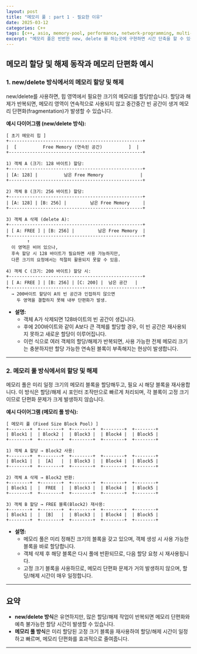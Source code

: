 ```yaml
---
layout: post
title: "메모리 풀 : part 1 - 필요한 이유"
date: 2025-03-12
categories: C++
tags: [c++, asio, memory-pool, performance, network-programming, multi-threading]
excerpt: "메모리 폴은 빈번한 new, delete 를 하는곳에 구현하면 시간 단축을 할 수 있습니다."
---
```


## 메모리 할당 및 해제 동작과 메모리 단편화 예시

### 1. new/delete 방식에서의 메모리 할당 및 해제

new/delete를 사용하면, 힙 영역에서 필요한 크기의 메모리를 할당받습니다. 할당과 해제가 반복되면, 메모리 영역이 연속적으로 사용되지 않고 중간중간 빈 공간이 생겨 메모리 단편화(fragmentation)가 발생할 수 있습니다.

**예시 다이어그램 (new/delete 방식):**

```
[ 초기 메모리 힙 ]
+---------------------------------------------------+
|  [          Free Memory (연속된 공간)          ]  |
+---------------------------------------------------+

1) 객체 A (크기: 128 바이트) 할당:
+---------------------------------------------------+
| [A: 128] |          남은 Free Memory              |
+---------------------------------------------------+

2) 객체 B (크기: 256 바이트) 할당:
+---------------------------------------------------+
| [A: 128] | [B: 256] |         남은 Free Memory     |
+---------------------------------------------------+

3) 객체 A 삭제 (delete A):
+---------------------------------------------------+
| [ A: FREE ] | [B: 256] |         남은 Free Memory  |
+---------------------------------------------------+
        ↑
  이 영역은 비어 있으나,
  후속 할당 시 128 바이트가 필요하면 사용 가능하지만,
  다른 크기의 요청에서는 적절히 활용되지 못할 수 있음.

4) 객체 C (크기: 200 바이트) 할당 시:
+---------------------------------------------------+
| [ A: FREE ] | [B: 256] | [C: 200] |  남은 공간   |
+---------------------------------------------------+
  → 200바이트 할당이 A의 빈 공간과 인접하지 않으면
    두 영역을 결합하지 못해 내부 단편화가 발생.
```

- **설명:**  
  - 객체 A가 삭제되면 128바이트의 빈 공간이 생깁니다.
  - 후에 200바이트와 같이 A보다 큰 객체를 할당할 경우, 이 빈 공간은 재사용되지 못하고 새로운 할당이 이루어집니다.
  - 이런 식으로 여러 객체의 할당/해제가 반복되면, 사용 가능한 전체 메모리 크기는 충분하지만 할당 가능한 연속된 블록이 부족해지는 현상이 발생합니다.

---

### 2. 메모리 풀 방식에서의 할당 및 해제

메모리 풀은 미리 일정 크기의 메모리 블록을 할당해두고, 필요 시 해당 블록을 재사용합니다. 이 방식은 할당/해제 시 포인터 조작만으로 빠르게 처리되며, 각 블록이 고정 크기이므로 단편화 문제가 크게 발생하지 않습니다.

**예시 다이어그램 (메모리 풀 방식):**

```
[ 메모리 풀 (Fixed Size Block Pool) ]
+--------+  +--------+  +--------+  +--------+  +--------+
| Block1 |  | Block2 |  | Block3 |  | Block4 |  | Block5 |
+--------+  +--------+  +--------+  +--------+  +--------+

1) 객체 A 할당 → Block2 사용:
+--------+  +--------+  +--------+  +--------+  +--------+
| Block1 |  |  [A]   |  | Block3 |  | Block4 |  | Block5 |
+--------+  +--------+  +--------+  +--------+  +--------+

2) 객체 A 삭제 → Block2 반환:
+--------+  +--------+  +--------+  +--------+  +--------+
| Block1 |  |  FREE  |  | Block3 |  | Block4 |  | Block5 |
+--------+  +--------+  +--------+  +--------+  +--------+

3) 객체 B 할당 → FREE 블록(Block2) 재사용:
+--------+  +--------+  +--------+  +--------+  +--------+
| Block1 |  |  [B]   |  | Block3 |  | Block4 |  | Block5 |
+--------+  +--------+  +--------+  +--------+  +--------+
```

- **설명:**  
  - 메모리 풀은 미리 정해진 크기의 블록을 갖고 있으며, 객체 생성 시 사용 가능한 블록을 바로 할당합니다.
  - 객체 삭제 후 해당 블록은 다시 풀에 반환되므로, 다음 할당 요청 시 재사용됩니다.
  - 고정 크기 블록을 사용하므로, 메모리 단편화 문제가 거의 발생하지 않으며, 할당/해제 시간이 매우 일정합니다.

---

## 요약

- **new/delete 방식**은 유연하지만, 많은 할당/해제 작업이 반복되면 메모리 단편화와 예측 불가능한 할당 시간이 발생할 수 있습니다.
- **메모리 풀 방식**은 미리 할당된 고정 크기 블록을 재사용하여 할당/해제 시간이 일정하고 빠르며, 메모리 단편화를 효과적으로 줄여줍니다.

---